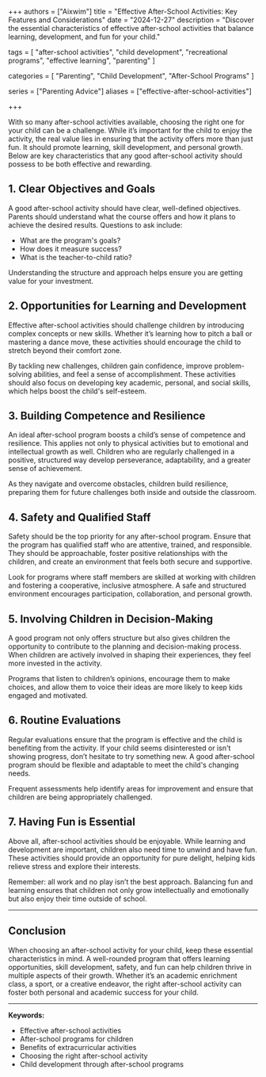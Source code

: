 +++
authors = ["Aixwim"]
title = "Effective After-School Activities: Key Features and Considerations"
date = "2024-12-27"
description = "Discover the essential characteristics of effective after-school activities that balance learning, development, and fun for your child."

tags = [
  "after-school activities",
  "child development",
  "recreational programs",
  "effective learning",
  "parenting"
]

categories = [
  "Parenting",
  "Child Development",
  "After-School Programs"
]

series = ["Parenting Advice"]
aliases = ["effective-after-school-activities"]

+++

With so many after-school activities available, choosing the right one for your child can be a challenge. While it’s important for the child to enjoy the activity, the real value lies in ensuring that the activity offers more than just fun. It should promote learning, skill development, and personal growth. Below are key characteristics that any good after-school activity should possess to be both effective and rewarding.

<!--more-->

## 1. **Clear Objectives and Goals**

A good after-school activity should have clear, well-defined objectives. Parents should understand what the course offers and how it plans to achieve the desired results. Questions to ask include: 

- What are the program's goals?
- How does it measure success?
- What is the teacher-to-child ratio?

Understanding the structure and approach helps ensure you are getting value for your investment.

## 2. **Opportunities for Learning and Development**

Effective after-school activities should challenge children by introducing complex concepts or new skills. Whether it’s learning how to pitch a ball or mastering a dance move, these activities should encourage the child to stretch beyond their comfort zone.

By tackling new challenges, children gain confidence, improve problem-solving abilities, and feel a sense of accomplishment. These activities should also focus on developing key academic, personal, and social skills, which helps boost the child's self-esteem.

## 3. **Building Competence and Resilience**

An ideal after-school program boosts a child’s sense of competence and resilience. This applies not only to physical activities but to emotional and intellectual growth as well. Children who are regularly challenged in a positive, structured way develop perseverance, adaptability, and a greater sense of achievement.

As they navigate and overcome obstacles, children build resilience, preparing them for future challenges both inside and outside the classroom.

## 4. **Safety and Qualified Staff**

Safety should be the top priority for any after-school program. Ensure that the program has qualified staff who are attentive, trained, and responsible. They should be approachable, foster positive relationships with the children, and create an environment that feels both secure and supportive.

Look for programs where staff members are skilled at working with children and fostering a cooperative, inclusive atmosphere. A safe and structured environment encourages participation, collaboration, and personal growth.

## 5. **Involving Children in Decision-Making**

A good program not only offers structure but also gives children the opportunity to contribute to the planning and decision-making process. When children are actively involved in shaping their experiences, they feel more invested in the activity.

Programs that listen to children’s opinions, encourage them to make choices, and allow them to voice their ideas are more likely to keep kids engaged and motivated.

## 6. **Routine Evaluations**

Regular evaluations ensure that the program is effective and the child is benefiting from the activity. If your child seems disinterested or isn't showing progress, don’t hesitate to try something new. A good after-school program should be flexible and adaptable to meet the child's changing needs.

Frequent assessments help identify areas for improvement and ensure that children are being appropriately challenged.

## 7. **Having Fun is Essential**

Above all, after-school activities should be enjoyable. While learning and development are important, children also need time to unwind and have fun. These activities should provide an opportunity for pure delight, helping kids relieve stress and explore their interests.

Remember: all work and no play isn’t the best approach. Balancing fun and learning ensures that children not only grow intellectually and emotionally but also enjoy their time outside of school.

---

## Conclusion

When choosing an after-school activity for your child, keep these essential characteristics in mind. A well-rounded program that offers learning opportunities, skill development, safety, and fun can help children thrive in multiple aspects of their growth. Whether it’s an academic enrichment class, a sport, or a creative endeavor, the right after-school activity can foster both personal and academic success for your child.

---

**Keywords:**
- Effective after-school activities
- After-school programs for children
- Benefits of extracurricular activities
- Choosing the right after-school activity
- Child development through after-school programs
